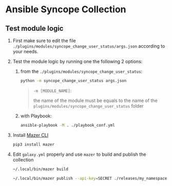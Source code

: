 # Ansible Syncope Collection

## Test module logic

1. First make sure to edit the file `./plugins/modules/syncope_change_user_status/args.json` 
according to your needs.

1. Test the module logic by running one the following 2 options:
    1. from the `./plugins/modules/syncope_change_user_status`:
       ```sh
       python -m syncope_change_user_status args.json
       ```
       > `-m [MODULE_NAME]`:
       >
       > the name of the module must be equals to the name 
       > of the `plugins/modules/syncope_change_user_status` folder 
     
    2. with Playbook:
       ```sh
       ansible-playbook -M . ./playbook_conf.yml
       ```
 
1. Install [Mazer CLI](https://galaxy.ansible.com/docs/mazer/install.html#latest-stable-release)
    ```sh
    pip3 install mazer
    ```

1. Edit `galaxy.yml` properly and use `mazer` to build and publish the collection
    ```sh
    ~/.local/bin/mazer build
    
    ~/.local/bin/mazer publish --api-key=SECRET ./releases/my_namespace-syncope-1.0.0.tar.gz
    ```
